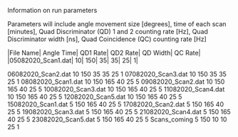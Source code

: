 Information on run parameters

Parameters will include angle movement size [degrees], time of each scan [minutes], Quad Discriminator (QD) 1 and 2 counting rate [Hz], Quad Discriminator width [ns], Quad Coincidence (QC) counting rate [Hz]

|File Name|	        Angle	Time|	QD1 Rate|  QD2 Rate|	QD Width|	QC Rate|
|05082020_Scan1.dat|	10|	150|	  35|        35|      25|	        1|

06082020_Scan2.dat	10	150	  35	      35        25	        1
07082020_Scan3.dat	10	150	  35	      35        25	        1
08082020_Scan1.dat	10	150	  165	      40        25	        5
09082020_Scan2.dat	10	150	  165	      40        25	        5
10082020_Scan3.dat	10	150	  165	      40        25	        5
11082020_Scan4.dat	10	150	  165	      40        25	        5
12082020_Scan5.dat	10	150	  165	      40        25	        5
15082020_Scan1.dat	5	  150	  165	      40        25	        5
17082020_Scan2.dat	5	  150	  165	      40        25	        5
19082020_Scan3.dat	5	  150	  165	      40        25	        5
21082020_Scan4.dat	5	  150	  165	      40        25	        5
23082020_Scan5.dat	5	  150	  165	      40        25	        5
Scans_coming      	5 	150 	10        10      	25        	1
